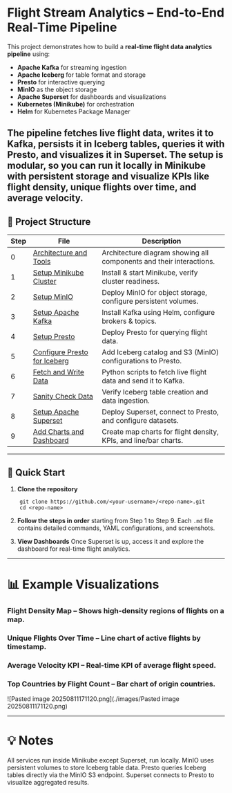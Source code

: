 # Flight Stream Analytics – End-to-End Real-Time Pipeline

This project demonstrates how to build a **real-time flight data analytics pipeline** using:
- **Apache Kafka** for streaming ingestion
- **Apache Iceberg** for table format and storage
- **Presto** for interactive querying
- **MinIO** as the object storage
- **Apache Superset** for dashboards and visualizations
- **Kubernetes (Minikube)** for orchestration
- **Helm** for Kubernetes Package Manager

The pipeline fetches live flight data, writes it to Kafka, persists it in Iceberg tables, queries it with Presto, and visualizes it in Superset. 
The setup is modular, so you can run it locally in Minikube with persistent storage and visualize KPIs like flight density, unique flights over time, and average velocity.
---
## :open_file_folder: Project Structure
| Step | File                                                                                  | Description                                                         |
| ---- | ------------------------------------------------------------------------------------- | ------------------------------------------------------------------- |
| 0    | [Architecture and Tools](./notes/0%20-%20Architecture%20and%20Tools.md)               | Architecture diagram showing all components and their interactions. |
| 1    | [Setup Minikube Cluster](./notes/1%20-%20Setup%20Minikube%20Cluster.md)               | Install & start Minikube, verify cluster readiness.                 |
| 2    | [Setup MinIO](./notes/2%20-%20Setup%20Minio.md)                                       | Deploy MinIO for object storage, configure persistent volumes.      |
| 3    | [Setup Apache Kafka](./notes/3%20-%20Setup%20Apache%20Kafka.md)                       | Install Kafka using Helm, configure brokers & topics.               |
| 4    | [Setup Presto](./notes/4%20-%20Setup%20Presto.md)                                     | Deploy Presto for querying flight data.                             |
| 5    | [Configure Presto for Iceberg](./notes/5%20-%20Configure%20Presto%20for%20Iceberg.md) | Add Iceberg catalog and S3 (MinIO) configurations to Presto.        |
| 6    | [Fetch and Write Data](./notes/6%20-%20Fetch%20and%20Write%20Data.md)                 | Python scripts to fetch live flight data and send it to Kafka.      |
| 7    | [Sanity Check Data](./notes/7%20-%20Sanity%20Check%20Data.md)                         | Verify Iceberg table creation and data ingestion.                   |
| 8    | [Setup Apache Superset](./notes/8%20-%20Setup%20Apache%20Superset.md)                 | Deploy Superset, connect to Presto, and configure datasets.         |
| 9    | [Add Charts and Dashboard](./notes/9%20-%20Add%20Charts%20and%20Dashboard.md)         | Create map charts for flight density, KPIs, and line/bar charts.    |

---
## :rocket: Quick Start

1. **Clone the repository** 
	
```
	git clone https://github.com/<your-username>/<repo-name>.git
	cd <repo-name>
```

2. **Follow the steps in order** starting from Step 1 to Step 9.
	Each `.md` file contains detailed commands, YAML configurations, and screenshots.
	
3. **View Dashboards**
	Once Superset is up, access it and explore the dashboard for real-time flight analytics.

---

# :bar_chart: Example Visualizations
### Flight Density Map – Shows high-density regions of flights on a map.
### Unique Flights Over Time – Line chart of active flights by timestamp.
### Average Velocity KPI – Real-time KPI of average flight speed.
### Top Countries by Flight Count – Bar chart of origin countries.

![Pasted image 20250811171120.png](./images/Pasted image 20250811171120.png)

---
# :bulb: Notes
All services run inside Minikube except Superset, run locally.
MinIO uses persistent volumes to store Iceberg table data.
Presto queries Iceberg tables directly via the MinIO S3 endpoint.
Superset connects to Presto to visualize aggregated results.